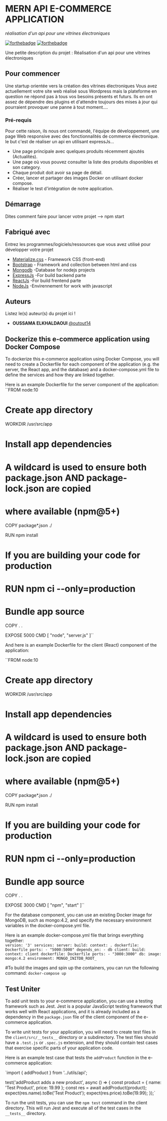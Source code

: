 # MERN API E-COMMERCE APPLICATION
_réalisation d'un api pour une vitrines électroniques_

[![forthebadge](http://forthebadge.com/images/badges/built-with-love.svg)](http://forthebadge.com)  [![forthebadge](http://forthebadge.com/images/badges/powered-by-electricity.svg)](http://forthebadge.com)

Une petite description du projet : Réalisation d'un api pour une vitrines électroniques <br>

## Pour commencer

Une startup orientée vers la création des vitrines électroniques Vous avez actuellement votre site web réalisé sous Wordpress mais la plateforme en question ne répond pas à tous vos besoins présents et futurs. Ils en ont assez de dépendre des plugins et d'attendre toujours des mises à jour qui pourraient provoquer une panne à tout moment....

### Pré-requis

Pour cette raison, ils nous ont commandé, l'équipe de développement, une page Web responsive avec des fonctionnalités de commerce électronique. le but c'est de réaliser un api en utilisant expressJs...

- Une page principale avec quelques produits récemment ajoutés (Actualités).
- Une page où vous pouvez consulter la liste des produits disponibles et son category.
- Chaque produit doit avoir sa page de détail.
- Créer, lancer et partager des images Docker on utilisant docker compose.
- Réaliser le test d'intégration de notre application.

## Démarrage

Dites comment faire pour lancer votre projet --> npm start

## Fabriqué avec

Entrez les programmes/logiciels/ressources que vous avez utilisé pour développer votre projet

* [Materialize.css](http://materializecss.com) - Framework CSS (front-end)
* [Bootstrap](https:bootstrap.com) - Framework and collection between html and css
* [Mongodb](https:mongodb.com) -Database for nodejs projects
* [ExpressJs](https:expressjs.com) 
-For build backend parte
* [ReactJs](https:reactjs.com) 
-For build frentend parte
* [NodeJs](https:nodejs.com) 
-Envirennement for work with javascript

## Auteurs
Listez le(s) auteur(s) du projet ici !
* **OUSSAMA ELKHALDAOUI** [@outout14](https://github.com/elkhaldaoui/)

## Dockerize this e-commerce application using Docker Compose

To dockerize this e-commerce application using Docker Compose, you will need to create a Dockerfile for each component of the application (e.g. the server, the React app, and the database) and a docker-compose.yml file to define the services and how they are linked together.

Here is an example Dockerfile for the server component of the application:<br>
``FROM node:10

# Create app directory
WORKDIR /usr/src/app

# Install app dependencies
# A wildcard is used to ensure both package.json AND package-lock.json are copied
# where available (npm@5+)
COPY package*.json ./

RUN npm install
# If you are building your code for production
# RUN npm ci --only=production

# Bundle app source
COPY . .

EXPOSE 5000
CMD [ "node", "server.js" ]``

And here is an example Dockerfile for the client (React) component of the application:<br>

``FROM node:10

# Create app directory
WORKDIR /usr/src/app

# Install app dependencies
# A wildcard is used to ensure both package.json AND package-lock.json are copied
# where available (npm@5+)
COPY package*.json ./

RUN npm install
# If you are building your code for production
# RUN npm ci --only=production

# Bundle app source
COPY . .

EXPOSE 3000
CMD [ "npm", "start" ]``

For the database component, you can use an existing Docker image for MongoDB, such as mongo:4.2, and specify the necessary environment variables in the docker-compose.yml file.

Here is an example docker-compose.yml file that brings everything together:<br>
``version: '3'
services:
  server:
    build:
      context: .
      dockerfile: Dockerfile
    ports:
      - "5000:5000"
    depends_on:
      - db
  client:
    build:
      context: client
      dockerfile: Dockerfile
    ports:
      - "3000:3000"
  db:
    image: mongo:4.2
    environment:
      MONGO_INITDB_ROOT_``

#To build the images and spin up the containers, you can run the following command:
``docker-compose up``

## Test Uniter
To add unit tests to your e-commerce application, you can use a testing framework such as Jest. Jest is a popular JavaScript testing framework that works well with React applications, and it is already included as a dependency in the `package.json` file of the client component of the e-commerce application.

To write unit tests for your application, you will need to create test files in the `client/src/__tests__` directory or a subdirectory. The test files should have a `.test.js` or `.spec.js` extension, and they should contain test cases that exercise specific parts of your application code.

Here is an example test case that tests the ``addProduct`` function in the e-commerce application:<br>

`import { addProduct } from '../utils/api';

test('addProduct adds a new product', async () => {
  const product = { name: 'Test Product', price: 19.99 };
  const res = await addProduct(product);
  expect(res.name).toBe('Test Product');
  expect(res.price).toBe(19.99);
});`

To run the unit tests, you can use the ``npm test`` command in the client directory. This will run Jest and execute all of the test cases in the `__tests__` directory.
